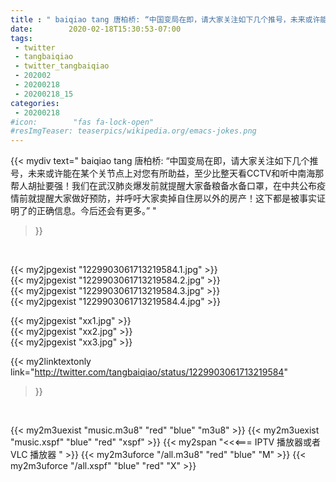 ```yaml
---
title : " baiqiao tang 唐柏桥: “中国变局在即，请大家关注如下几个推号，未来或许能在某个关节点上对您有所助益，至少比整天看CCTV和听中南海那帮人胡扯要强！我们在武汉肺炎爆发前就提醒大家备粮备水备口罩，在中共公布疫情前就提醒大家做好预防，并呼吁大家卖掉自住房以外的房产！这下都是被事实证明了的正确信息。今后还会有更多。”  "
date:        2020-02-18T15:30:53-07:00
tags:
 - twitter
 - tangbaiqiao
 - twitter_tangbaiqiao
 - 202002
 - 20200218
 - 20200218_15
categories:
 - 20200218
#icon:        "fas fa-lock-open"
#resImgTeaser: teaserpics/wikipedia.org/emacs-jokes.png
---
```


{{< mydiv text=" baiqiao tang 唐柏桥: “中国变局在即，请大家关注如下几个推号，未来或许能在某个关节点上对您有所助益，至少比整天看CCTV和听中南海那帮人胡扯要强！我们在武汉肺炎爆发前就提醒大家备粮备水备口罩，在中共公布疫情前就提醒大家做好预防，并呼吁大家卖掉自住房以外的房产！这下都是被事实证明了的正确信息。今后还会有更多。”  "
>}}
<br>


 {{< my2jpgexist "1229903061713219584.1.jpg" >}}<br>  {{< my2jpgexist "1229903061713219584.2.jpg" >}}<br>  {{< my2jpgexist "1229903061713219584.3.jpg" >}}<br>  {{< my2jpgexist "1229903061713219584.4.jpg" >}}<br> 

{{< my2jpgexist "xx1.jpg" >}}<br>
{{< my2jpgexist "xx2.jpg" >}}<br>
{{< my2jpgexist "xx3.jpg" >}}<br>


{{< my2linktextonly link="http://twitter.com/tangbaiqiao/status/1229903061713219584"
>}}


<br>

{{< my2m3uexist "music.m3u8" "red"  "blue" "m3u8" >}} {{< my2m3uexist "music.xspf" "blue" "red"  "xspf" >}} {{< my2span "<<<=== IPTV 播放器或者 VLC 播放器 " >}} {{< my2m3uforce "/all.m3u8" "red"  "blue" "M" >}} {{< my2m3uforce "/all.xspf" "blue" "red"  "X" >}} 
